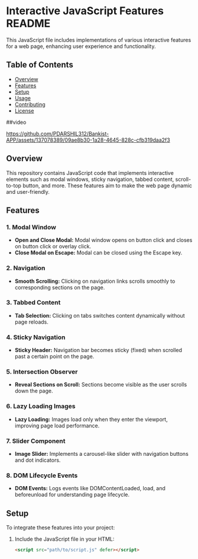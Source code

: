 # Interactive JavaScript Features README

This JavaScript file includes implementations of various interactive features for a web page, enhancing user experience and functionality.

## Table of Contents

- [Overview](#overview)
- [Features](#features)
- [Setup](#setup)
- [Usage](#usage)
- [Contributing](#contributing)
- [License](#license)

##video

https://github.com/PDARSHIL312/Bankist-APP/assets/137078389/09ae8b30-1a28-4645-828c-cfb319daa2f3




## Overview

This repository contains JavaScript code that implements interactive elements such as modal windows, sticky navigation, tabbed content, scroll-to-top button, and more. These features aim to make the web page dynamic and user-friendly.

## Features

### 1. Modal Window

- **Open and Close Modal:** Modal window opens on button click and closes on button click or overlay click.
- **Close Modal on Escape:** Modal can be closed using the Escape key.

### 2. Navigation

- **Smooth Scrolling:** Clicking on navigation links scrolls smoothly to corresponding sections on the page.

### 3. Tabbed Content

- **Tab Selection:** Clicking on tabs switches content dynamically without page reloads.

### 4. Sticky Navigation

- **Sticky Header:** Navigation bar becomes sticky (fixed) when scrolled past a certain point on the page.

### 5. Intersection Observer

- **Reveal Sections on Scroll:** Sections become visible as the user scrolls down the page.

### 6. Lazy Loading Images

- **Lazy Loading:** Images load only when they enter the viewport, improving page load performance.

### 7. Slider Component

- **Image Slider:** Implements a carousel-like slider with navigation buttons and dot indicators.

### 8. DOM Lifecycle Events

- **DOM Events:** Logs events like DOMContentLoaded, load, and beforeunload for understanding page lifecycle.

## Setup

To integrate these features into your project:

1. Include the JavaScript file in your HTML:
   ```html
   <script src="path/to/script.js" defer></script>
